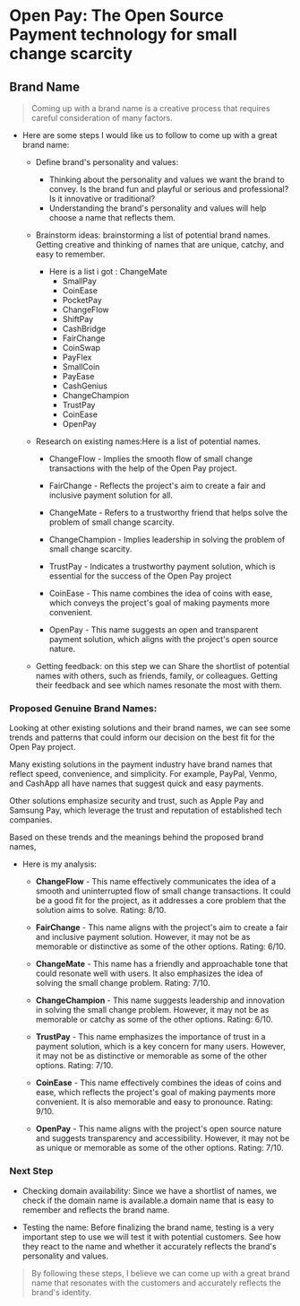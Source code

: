 # Open Pay: The Open Source Payment technology for small change scarcity
## Brand Name 
> Coming up with a brand name is a creative process that requires careful consideration of many factors.

- Here are some steps I would like us to follow to come up with a great brand name:

    - Define brand's personality and values: 
        - Thinking about the personality and values we want the brand to convey. Is the brand fun and playful or serious and professional? Is it innovative or traditional? 
        - Understanding the brand's personality and values will help choose a name that reflects them.

    - Brainstorm ideas: brainstorming a list of potential brand names. Getting creative and thinking of names that are unique, catchy, and easy to remember.
        - Here is a list i got : ChangeMate
            - SmallPay
            - CoinEase
            - PocketPay
            - ChangeFlow
            - ShiftPay
            - CashBridge
            - FairChange
            - CoinSwap
            - PayFlex
            - SmallCoin
            - PayEase
            - CashGenius
            - ChangeChampion
            - TrustPay
            - CoinEase
            - OpenPay 

    - Research on existing names:Here is a list of potential names. 
        - ChangeFlow - Implies the smooth flow of small change transactions with the help of the Open Pay project.

        - FairChange -  Reflects the project's aim to create a fair and inclusive payment solution for all.

        - ChangeMate - Refers to a trustworthy friend that helps solve the problem of small change scarcity.

        - ChangeChampion - Implies leadership in solving the problem of small change scarcity.

        - TrustPay - Indicates a trustworthy payment solution, which is essential for the success of the Open Pay project

        - CoinEase - This name combines the idea of coins with ease, which conveys the project's goal of making payments more convenient.

        - OpenPay - This name suggests an open and transparent payment solution, which aligns with the project's open source nature.

    - Getting feedback: on this step we can Share the shortlist of potential names with others, such as friends, family, or colleagues. Getting their feedback and see which names resonate the most with them.

### Proposed  Genuine Brand Names:

Looking at other existing solutions and their brand names, we can see some trends and patterns that could inform our decision on the best fit for the Open Pay project.

Many existing solutions in the payment industry have brand names that reflect speed, convenience, and simplicity. For example, PayPal, Venmo, and CashApp all have names that suggest quick and easy payments.

Other solutions emphasize security and trust, such as Apple Pay and Samsung Pay, which leverage the trust and reputation of established tech companies.

Based on these trends and the meanings behind the proposed brand names, 
- Here is my analysis:

    - **ChangeFlow** - This name effectively communicates the idea of a smooth and uninterrupted flow of small change transactions. It could be a good fit for the project, as it addresses a core problem that the solution aims to solve. Rating: 8/10.

    - **FairChange** - This name aligns with the project's aim to create a fair and inclusive payment solution. However, it may not be as memorable or distinctive as some of the other options. Rating: 6/10.

    - **ChangeMate** - This name has a friendly and approachable tone that could resonate well with users. It also emphasizes the idea of solving the small change problem. Rating: 7/10.

    - **ChangeChampion** - This name suggests leadership and innovation in solving the small change problem. However, it may not be as memorable or catchy as some of the other options. Rating: 6/10.

    - **TrustPay** - This name emphasizes the importance of trust in a payment solution, which is a key concern for many users. However, it may not be as distinctive or memorable as some of the other options. Rating: 7/10.

    - **CoinEase** - This name effectively combines the ideas of coins and ease, which reflects the project's goal of making payments more convenient. It is also memorable and easy to pronounce. Rating: 9/10.

    - **OpenPay** - This name aligns with the project's open source nature and suggests transparency and accessibility. However, it may not be as unique or memorable as some of the other options. Rating: 7/10.

### Next Step 

- Checking domain availability: Since we have a shortlist of names, we check if the domain name is available.a domain name that is easy to remember and reflects the brand name.

- Testing the name: Before finalizing the brand name, testing is a very important step to use we will test it with potential customers. See how they react to the name and whether it accurately reflects the brand's personality and values.

> By following these steps, I believe we can come up with a great brand name that resonates with the customers and accurately reflects the brand's identity.

